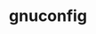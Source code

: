 ---
title: "gnuconfig"
layout: cache
categories: [package, develop-2024-11-24]
meta: {"versions": ["2024-07-27"], "compilers": ["apple-clang@=15.0.0", "gcc@=11.4.0", "gcc@=12.4.0", "gcc@=13.2.0", "gcc@=7.3.1", "gcc@=9.4.0"], "oss": ["amzn2", "ubuntu20.04", "ubuntu22.04", "ubuntu24.04", "ventura"], "platforms": ["darwin", "linux"], "targets": ["aarch64", "neoverse_n1", "neoverse_v1", "neoverse_v2", "ppc64le"], "stacks": ["aws-isc-aarch64", "aws-pcluster-neoverse_v1", "developer-tools-darwin", "e4s-neoverse-v2", "e4s-neoverse_v1", "e4s-power", "ml-darwin-aarch64-mps", "ml-linux-aarch64-cpu", "ml-linux-aarch64-cuda", "radiuss-aws-aarch64", "root"], "num_specs": 9, "num_specs_by_stack": {"ml-darwin-aarch64-mps": 1, "root": 9, "developer-tools-darwin": 1, "aws-isc-aarch64": 2, "radiuss-aws-aarch64": 2, "aws-pcluster-neoverse_v1": 2, "e4s-power": 1, "e4s-neoverse_v1": 1, "e4s-neoverse-v2": 1, "ml-linux-aarch64-cpu": 1, "ml-linux-aarch64-cuda": 1}}
spec_details: [{"hash": "d24z3af6udakplhz2zzw5dftodrroskf", "compiler": "apple-clang@=15.0.0", "versions": ["2024-07-27"], "os": "ventura", "platform": "darwin", "target": "aarch64", "variants": ["build_system=generic"], "stacks": ["ml-darwin-aarch64-mps", "root", "developer-tools-darwin"], "size": "-", "tarball": "https://binaries.spack.io/develop-2024-11-24/build_cache/darwin-ventura-aarch64/apple-clang-15.0.0/gnuconfig-2024-07-27/darwin-ventura-aarch64-apple-clang-15.0.0-gnuconfig-2024-07-27-d24z3af6udakplhz2zzw5dftodrroskf.spack"}, {"hash": "vrxedizphzklkmxzamy4wsfth2lqli4l", "compiler": "gcc@=7.3.1", "versions": ["2024-07-27"], "os": "amzn2", "platform": "linux", "target": "aarch64", "variants": ["build_system=generic"], "stacks": ["aws-isc-aarch64", "radiuss-aws-aarch64", "root"], "size": "-", "tarball": "https://binaries.spack.io/develop-2024-11-24/build_cache/linux-amzn2-aarch64/gcc-7.3.1/gnuconfig-2024-07-27/linux-amzn2-aarch64-gcc-7.3.1-gnuconfig-2024-07-27-vrxedizphzklkmxzamy4wsfth2lqli4l.spack"}, {"hash": "d6lbyvmh2z6vckkoyk4lm7camvdh7u47", "compiler": "gcc@=12.4.0", "versions": ["2024-07-27"], "os": "amzn2", "platform": "linux", "target": "neoverse_n1", "variants": ["build_system=generic"], "stacks": ["aws-pcluster-neoverse_v1", "root"], "size": "-", "tarball": "https://binaries.spack.io/develop-2024-11-24/build_cache/linux-amzn2-neoverse_n1/gcc-12.4.0/gnuconfig-2024-07-27/linux-amzn2-neoverse_n1-gcc-12.4.0-gnuconfig-2024-07-27-d6lbyvmh2z6vckkoyk4lm7camvdh7u47.spack"}, {"hash": "maeaibw3mlwpjz77mc27njin7woex2el", "compiler": "gcc@=7.3.1", "versions": ["2024-07-27"], "os": "amzn2", "platform": "linux", "target": "neoverse_n1", "variants": ["build_system=generic"], "stacks": ["aws-isc-aarch64", "radiuss-aws-aarch64", "root"], "size": "-", "tarball": "https://binaries.spack.io/develop-2024-11-24/build_cache/linux-amzn2-neoverse_n1/gcc-7.3.1/gnuconfig-2024-07-27/linux-amzn2-neoverse_n1-gcc-7.3.1-gnuconfig-2024-07-27-maeaibw3mlwpjz77mc27njin7woex2el.spack"}, {"hash": "aeui4kg75pbwij76ie2obqxyk5fhazz5", "compiler": "gcc@=12.4.0", "versions": ["2024-07-27"], "os": "amzn2", "platform": "linux", "target": "neoverse_v1", "variants": ["build_system=generic"], "stacks": ["aws-pcluster-neoverse_v1", "root"], "size": "-", "tarball": "https://binaries.spack.io/develop-2024-11-24/build_cache/linux-amzn2-neoverse_v1/gcc-12.4.0/gnuconfig-2024-07-27/linux-amzn2-neoverse_v1-gcc-12.4.0-gnuconfig-2024-07-27-aeui4kg75pbwij76ie2obqxyk5fhazz5.spack"}, {"hash": "ifqohz4x73nhno77khnlsipgqoxp4ff7", "compiler": "gcc@=9.4.0", "versions": ["2024-07-27"], "os": "ubuntu20.04", "platform": "linux", "target": "ppc64le", "variants": ["build_system=generic"], "stacks": ["e4s-power", "root"], "size": "-", "tarball": "https://binaries.spack.io/develop-2024-11-24/build_cache/linux-ubuntu20.04-ppc64le/gcc-9.4.0/gnuconfig-2024-07-27/linux-ubuntu20.04-ppc64le-gcc-9.4.0-gnuconfig-2024-07-27-ifqohz4x73nhno77khnlsipgqoxp4ff7.spack"}, {"hash": "7mygeinofpjbqnkipj3r4vh6biws4fjg", "compiler": "gcc@=11.4.0", "versions": ["2024-07-27"], "os": "ubuntu22.04", "platform": "linux", "target": "neoverse_v1", "variants": ["build_system=generic"], "stacks": ["root", "e4s-neoverse_v1"], "size": "-", "tarball": "https://binaries.spack.io/develop-2024-11-24/build_cache/linux-ubuntu22.04-neoverse_v1/gcc-11.4.0/gnuconfig-2024-07-27/linux-ubuntu22.04-neoverse_v1-gcc-11.4.0-gnuconfig-2024-07-27-7mygeinofpjbqnkipj3r4vh6biws4fjg.spack"}, {"hash": "ce4lmrnvsobowkliiwpjqcvv5t7bjl6z", "compiler": "gcc@=11.4.0", "versions": ["2024-07-27"], "os": "ubuntu22.04", "platform": "linux", "target": "neoverse_v2", "variants": ["build_system=generic"], "stacks": ["root", "e4s-neoverse-v2"], "size": "-", "tarball": "https://binaries.spack.io/develop-2024-11-24/build_cache/linux-ubuntu22.04-neoverse_v2/gcc-11.4.0/gnuconfig-2024-07-27/linux-ubuntu22.04-neoverse_v2-gcc-11.4.0-gnuconfig-2024-07-27-ce4lmrnvsobowkliiwpjqcvv5t7bjl6z.spack"}, {"hash": "hynenhleieitvbcldmvac5szbmjawa3b", "compiler": "gcc@=13.2.0", "versions": ["2024-07-27"], "os": "ubuntu24.04", "platform": "linux", "target": "aarch64", "variants": ["build_system=generic"], "stacks": ["ml-linux-aarch64-cpu", "root", "ml-linux-aarch64-cuda"], "size": "-", "tarball": "https://binaries.spack.io/develop-2024-11-24/build_cache/linux-ubuntu24.04-aarch64/gcc-13.2.0/gnuconfig-2024-07-27/linux-ubuntu24.04-aarch64-gcc-13.2.0-gnuconfig-2024-07-27-hynenhleieitvbcldmvac5szbmjawa3b.spack"}]
---
